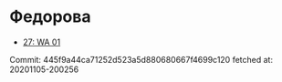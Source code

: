 # Федорова
- [27: WA 01](27.md)

Commit: 445f9a44ca71252d523a5d880680667f4699c120
 fetched at: 20201105-200256
